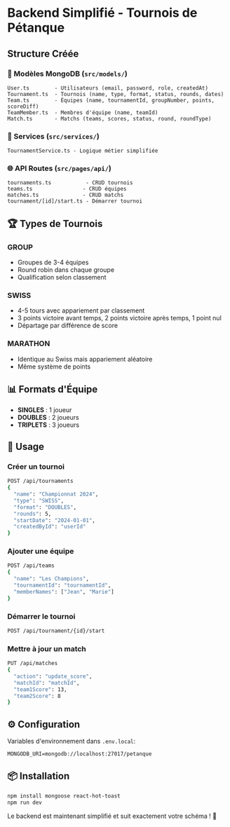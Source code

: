 # Backend Simplifié - Tournois de Pétanque

## Structure Créée

### 📁 Modèles MongoDB (`src/models/`)
```
User.ts        - Utilisateurs (email, password, role, createdAt)
Tournament.ts  - Tournois (name, type, format, status, rounds, dates)
Team.ts        - Équipes (name, tournamentId, groupNumber, points, scoreDiff)
TeamMember.ts  - Membres d'équipe (name, teamId)
Match.ts       - Matchs (teams, scores, status, round, roundType)
```

### 🔧 Services (`src/services/`)
```
TournamentService.ts - Logique métier simplifiée
```

### 🌐 API Routes (`src/pages/api/`)
```
tournaments.ts           - CRUD tournois
teams.ts                - CRUD équipes
matches.ts              - CRUD matchs
tournament/[id]/start.ts - Démarrer tournoi
```

## 🏆 Types de Tournois

### GROUP
- Groupes de 3-4 équipes
- Round robin dans chaque groupe
- Qualification selon classement

### SWISS  
- 4-5 tours avec appariement par classement
- 3 points victoire avant temps, 2 points victoire après temps, 1 point nul
- Départage par différence de score

### MARATHON
- Identique au Swiss mais appariement aléatoire
- Même système de points

## 📊 Formats d'Équipe

- **SINGLES** : 1 joueur
- **DOUBLES** : 2 joueurs  
- **TRIPLETS** : 3 joueurs

## 🚀 Usage

### Créer un tournoi
```bash
POST /api/tournaments
{
  "name": "Championnat 2024",
  "type": "SWISS",
  "format": "DOUBLES", 
  "rounds": 5,
  "startDate": "2024-01-01",
  "createdById": "userId"
}
```

### Ajouter une équipe
```bash
POST /api/teams
{
  "name": "Les Champions",
  "tournamentId": "tournamentId",
  "memberNames": ["Jean", "Marie"]
}
```

### Démarrer le tournoi
```bash
POST /api/tournament/{id}/start
```

### Mettre à jour un match
```bash
PUT /api/matches
{
  "action": "update_score",
  "matchId": "matchId",
  "team1Score": 13,
  "team2Score": 8
}
```

## ⚙️ Configuration

Variables d'environnement dans `.env.local`:
```
MONGODB_URI=mongodb://localhost:27017/petanque
```

## 📦 Installation

```bash
npm install mongoose react-hot-toast
npm run dev
```

Le backend est maintenant simplifié et suit exactement votre schéma ! 🎯 